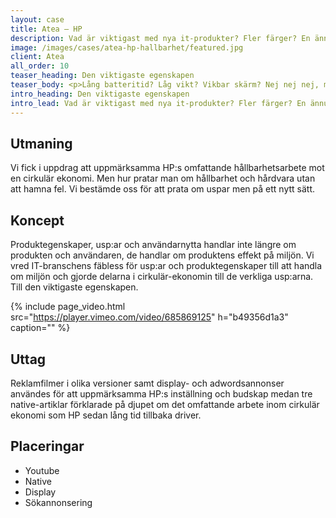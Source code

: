 ```yaml
---
layout: case
title: Atea – HP
description: Vad är viktigast med nya it-produkter? Fler färger? En ännu snabbare processor? Ingetdera. Den viktigaste usp:en är hållbarhet.
image: /images/cases/atea-hp-hallbarhet/featured.jpg
client: Atea
all_order: 10
teaser_heading: Den viktigaste egenskapen
teaser_body: <p>Lång batteritid? Låg vikt? Vikbar skärm? Nej nej nej, miljön såklart.</p>
intro_heading: Den viktigaste egenskapen
intro_lead: Vad är viktigast med nya it-produkter? Fler färger? En ännu snabbare processor? Ingetdera. Den viktigaste usp:en är hållbarhet.
---
```


## Utmaning

Vi fick i uppdrag att uppmärksamma HP:s omfattande hållbarhetsarbete mot en cirkulär ekonomi. Men hur pratar man om hållbarhet och hårdvara utan att hamna fel. Vi bestämde oss för att prata om uspar men på ett nytt sätt.

## Koncept

Produktegenskaper, usp:ar och användarnytta handlar inte längre om produkten och användaren, de handlar om produktens effekt på miljön. Vi vred IT-branschens fäbless för usp:ar och produktegenskaper till att handla om miljön och gjorde delarna i cirkulär-ekonomin till de verkliga usp:arna. Till den viktigaste egenskapen.

{%
  include page_video.html
  src="https://player.vimeo.com/video/685869125"
  h="b49356d1a3"
  caption=""
%}

## Uttag
Reklamfilmer i olika versioner samt display- och adwordsannonser användes för att uppmärksamma HP:s inställning och budskap medan tre native-artiklar förklarade på djupet om det omfattande arbete inom cirkulär ekonomi som HP sedan lång tid tillbaka driver. 

## Placeringar

* Youtube 
* Native
* Display
* Sökannonsering
